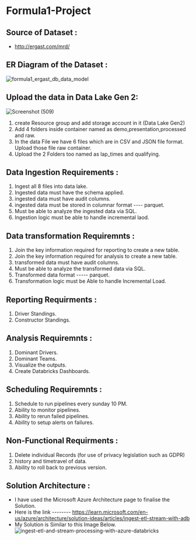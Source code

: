 # Formula1-Project

## Source of Dataset :
- http://ergast.com/mrd/

## ER Diagram of the Dataset :
![formula1_ergast_db_data_model](https://github.com/shekharj21/shekharj21/assets/54074505/992030b0-d5e0-447d-a388-fa5ee8adc640)

## Upload the data in Data Lake Gen 2:
![Screenshot (509)](https://github.com/shekharj21/shekharj21/assets/54074505/849e7cc2-341f-4b8e-88e2-b0a78f059458)

1. create Resource group and add storage account in it (Data Lake Gen2)
2. Add 4 folders inside container named as demo,presentation,processed and raw.
3. In the data File we have 6 files which are in CSV and JSON file format. Upload those file raw container.
4. Upload the 2 Folders too named as lap_times and qualifying.

## Data Ingestion Requirements :
1. Ingest all 8 files into data lake.
2. Ingested data must have the schema applied.
3. ingested data must have audit columns.
4. ingested data must be stored in columnar format ---- parquet.
5. Must be able to analyze the ingested data via SQL.
6. Ingestion logic must be able to handle incremental laod.


## Data transformation Requiremnts :
1. Join the key information required for reporting to create a new table.
2. Join the key information required for analysis to create a new table.
3. transformed data must have audit columns.
4. Must be able to analyze the transformed data via SQL.
5. Transformed data format ----- parquet.
6. Transformation logic must be Able to handle Incremental Load.


## Reporting Requirments :
1. Driver Standings.
2. Constructor Standings.

## Analysis Requiremnts :
1. Dominant Drivers.
2. Dominant Teams.
3. Visualize the outputs.
4. Create Databricks Dashboards.

## Scheduling Requiremnts :
1. Schedule to run pipelines every sunday 10 PM.
2. Ability to monitor pipelines.
3. Ability to rerun failed pipelines.
4. Ability to setup alerts on failures.

## Non-Functional Requirments :
1. Delete individual Records (for use of privacy legislation such as GDPR)
2. history and timetravel of data.
3. Ability to roll back to previous version.

## Solution Architecture :
- I have used the Microsoft Azure Architecture page to finalise the Solution.
- Here is the link -------- https://learn.microsoft.com/en-us/azure/architecture/solution-ideas/articles/ingest-etl-stream-with-adb
- My Solution is Similar to this Image Below.
  ![ingest-etl-and-stream-processing-with-azure-databricks](https://github.com/shekharj21/shekharj21/assets/54074505/ef86453b-4259-4446-a09d-f09f383650d0)

